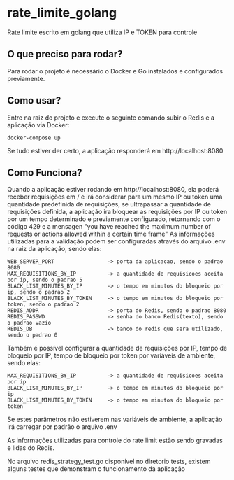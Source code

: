 # rate_limite_golang
Rate limite escrito em golang que utiliza IP e TOKEN para controle

## O que preciso para rodar?

Para rodar o projeto é necessário o Docker e Go instalados e configurados previamente.

## Como usar?

Entre na raiz do projeto e execute o seguinte comando subir o Redis e a aplicação via Docker:

```
docker-compose up
```

Se tudo estiver der certo, a aplicação responderá em http://localhost:8080

## Como Funciona?

Quando a aplicação estiver rodando em http://localhost:8080, ela poderá receber requisições em / e irá considerar para um mesmo IP ou token uma quantidade predefinida de requisições, se ultrapassar a quantidade de requisições definida, a aplicação ira bloquear as requisições por IP ou token por um tempo determinado e previamente configurado, retornando com o código 429 e a mensagen "you have reached the maximum number of requests or actions allowed within a certain time frame"
As informações utilizadas para a validação podem ser configuradas através do arquivo .env na raiz da aplicação, sendo elas:

```
WEB_SERVER_PORT                 -> porta da aplicacao, sendo o padrao 8080
MAX_REQUISITIONS_BY_IP          -> a quantidade de requisicoes aceita por ip, sendo o padrao 5
BLACK_LIST_MINUTES_BY_IP        -> o tempo em minutos do bloqueio por ip, sendo o padrao 2
BLACK_LIST_MINUTES_BY_TOKEN     -> o tempo em minutos do bloqueio por token, sendo o padrao 2
REDIS_ADDR                      -> porta do Redis, sendo o padrao 8080
REDIS_PASSWD                    -> senha do banco Redis(texto), sendo o padrao vazio
REDIS_DB                        -> banco do redis que sera utilizado, sendo o padrao 0
```

Também é possível configurar a quantidade de requisições por IP, tempo de bloqueio por IP, tempo de bloqueio por token por variáveis de ambiente, sendo elas:

```
MAX_REQUISITIONS_BY_IP          -> a quantidade de requisicoes aceita por ip
BLACK_LIST_MINUTES_BY_IP        -> o tempo em minutos do bloqueio por ip
BLACK_LIST_MINUTES_BY_TOKEN     -> o tempo em minutos do bloqueio por token
```

Se estes parâmetros não estiverem nas variáveis de ambiente, a aplicação irá carregar por padrão o arquivo .env

As informações utilizadas para controle do rate limit estão sendo gravadas e lidas do Redis.

No arquivo redis_strategy_test.go disponível no diretorio tests, existem alguns testes que demonstram o funcionamento da aplicação